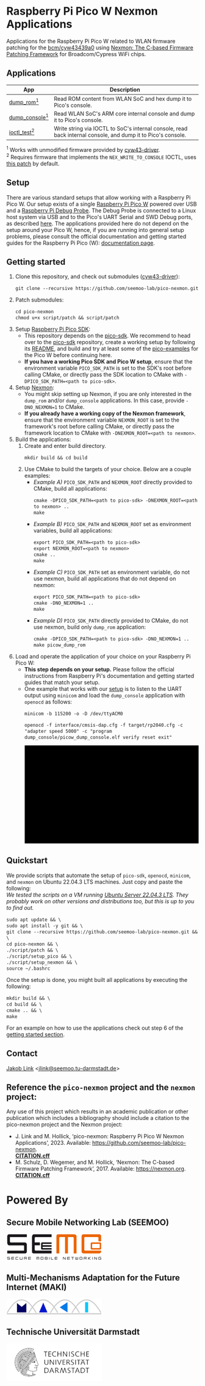 # Raspberry Pi Pico W Nexmon Applications
Applications for the Raspberry Pi Pico W related to WLAN firmware patching for the [bcm/cyw43439a0](https://www.infineon.com/cms/en/product/wireless-connectivity/airoc-wi-fi-plus-bluetooth-combos/wi-fi-4-802.11n/cyw43439/) using [Nexmon: The C-based Firmware Patching Framework](https://github.com/seemoo-lab/nexmon) for Broadcom/Cypress WiFi chips.

## Applications

App|Description
---|---
[dump_rom<sup>1</sup>](dump_rom) | Read ROM content from WLAN SoC and hex dump it to Pico's console.
[dump_console<sup>1</sup>](dump_console) | Read WLAN SoC's ARM core internal console and dump it to Pico's console.
[ioctl_test<sup>2</sup>](ioctl_test) | Write string via IOCTL to SoC's internal console, read back internal console, and dump it to Pico's console.

<sup>1</sup> Works with unmodified firmware provided by [cyw43-driver](https://github.com/georgerobotics/cyw43-driver).  
<sup>2</sup> Requires firmware that implements the `NEX_WRITE_TO_CONSOLE` IOCTL, uses [this patch](https://github.com/seemoo-lab/nexmon/tree/master/patches/bcm43439a0/7_95_49_2271bb6/nexmon) by default.

## Setup
There are various standard setups that allow working with a Raspberry Pi Pico W. Our setup exists of a single [Raspberry Pi Pico W](https://www.raspberrypi.com/documentation/microcontrollers/raspberry-pi-pico.html) powered over USB and a [Raspberry Pi Debug Probe](https://www.raspberrypi.com/documentation/microcontrollers/debug-probe.html). The Debug Probe is connected to a Linux host system via USB and to the Pico's UART Serial and SWD Debug ports, as described [here](https://www.raspberrypi.com/documentation/microcontrollers/debug-probe.html#getting-started). The applications provided here do not depend on the setup around your Pico W, hence, if you are running into general setup problems, please consult the official documentation and getting started guides for the Raspberry Pi Pico (W): [documentation page](https://www.raspberrypi.com/documentation/microcontrollers/).

## Getting started
1. Clone this repository, and check out submodules ([cyw43-driver](https://github.com/georgerobotics/cyw43-driver)):
    ```
    git clone --recursive https://github.com/seemoo-lab/pico-nexmon.git
    ```
2. Patch submodules:
    ```
    cd pico-nexmon
    chmod u+x script/patch && script/patch
    ```
3. Setup [Raspberry Pi Pico SDK](https://github.com/raspberrypi/pico-sdk):  
    - This repository depends on the [pico-sdk](https://github.com/raspberrypi/pico-sdk). We recommend to head over to the [pico-sdk](https://github.com/raspberrypi/pico-sdk) repository, create a working setup by following its [README](https://github.com/raspberrypi/pico-sdk/blob/master/README.md), and build and try at least some of the [pico-examples](https://github.com/raspberrypi/pico-examples) for the Pico W before continuing here.
    - **If you have a working Pico SDK and Pico W setup**, ensure that the environment variable `PICO_SDK_PATH` is set to the SDK's root before calling CMake, or directly pass the SDK location to CMake with `-DPICO_SDK_PATH=<path to pico-sdk>`.
4. Setup [Nexmon](https://github.com/seemoo-lab/nexmon.git):  
    - You might skip setting up Nexmon, if you are only interested in the `dump_rom` and/or `dump_console` applications. In this case, provide `-DNO_NEXMON=1` to CMake.
    - **If you already have a working copy of the Nexmon framework**, ensure that the environment variable `NEXMON_ROOT` is set to the framework's root before calling CMake, or directly pass the framework location to CMake with `-DNEXMON_ROOT=<path to nexmon>`.
5. Build the applications:  
    1. Create and enter build directory.  
        ```
        mkdir build && cd build
        ```
    2. Use CMake to build the targets of your choice. Below are a couple examples:  
        - *Example A)* `PICO_SDK_PATH` and `NEXMON_ROOT` directly provided to CMake, build all applications:
            ```
            cmake -DPICO_SDK_PATH=<path to pico-sdk> -DNEXMON_ROOT=<path to nexmon> ..
            make
            ```
        - *Example B)* `PICO_SDK_PATH` and `NEXMON_ROOT` set as environment variables, build all applications:  
            ```
            export PICO_SDK_PATH=<path to pico-sdk>
            export NEXMON_ROOT=<path to nexmon>
            cmake ..
            make
            ```
        - *Example C)* `PICO_SDK_PATH` set as environment variable, do not use nexmon, build all applications that do not depend on nexmon:
            ```
            export PICO_SDK_PATH=<path to pico-sdk>
            cmake -DNO_NEXMON=1 ..
            make
            ```
        - *Example D)* `PICO_SDK_PATH` directly provided to CMake, do not use nexmon, build only `dump_rom` application:  
            ```
            cmake -DPICO_SDK_PATH=<path to pico-sdk> -DNO_NEXMON=1 ..
            make picow_dump_rom
            ```
6. Load and operate the application of your choice on your Raspberry Pi Pico W:
    - **This step depends on your setup.** Please follow the official instructions from Raspberry Pi's documentation and getting started guides that match your setup.  
    - One example that works with our [setup](#setup) is to listen to the UART output using `minicom` and load the `dump_console` application with `openocd` as follows:  
        ```
        minicom -b 115200 -o -D /dev/ttyACM0
        ```  
        ```
        openocd -f interface/cmsis-dap.cfg -f target/rp2040.cfg -c "adapter speed 5000" -c "program dump_console/picow_dump_console.elf verify reset exit"
        ```
        ![](gfx/dump_console_example.gif)

## Quickstart
We provide scripts that automate the setup of `pico-sdk`, `openocd`, `minicom`, and `nexmon` on Ubuntu 22.04.3 LTS machines. Just copy and paste the following:  
*We tested the scripts on a VM running [Ubuntu Server 22.04.3 LTS](https://releases.ubuntu.com/22.04.3/ubuntu-22.04.3-live-server-amd64.iso). They probably work on other versions and distributions too, but this is up to you to find out.*  
```
sudo apt update && \
sudo apt install -y git && \
git clone --recursive https://github.com/seemoo-lab/pico-nexmon.git && \
cd pico-nexmon && \
./script/patch && \
./script/setup_pico && \
./script/setup_nexmon && \
source ~/.bashrc
```
Once the setup is done, you might built all applications by executing the following:
```
mkdir build && \
cd build && \
cmake .. && \
make
```
For an example on how to use the applications check out step 6 of the [getting started section](#getting-started).

## Contact
[Jakob Link](https://www.seemoo.tu-darmstadt.de/team/jlink/) <<jlink@seemoo.tu-darmstadt.de>>

## Reference the `pico-nexmon` project and the `nexmon` project:
Any use of this project which results in an academic publication or other publication which includes a bibliography should include a citation to the pico-nexmon project and the Nexmon project:  
- J. Link and M. Hollick, ‘pico-nexmon: Raspberry Pi Pico W Nexmon Applications’, 2023. Available: https://github.com/seemoo-lab/pico-nexmon.  
    [**CITATION.cff**](CITATION.cff)
- M. Schulz, D. Wegemer, and M. Hollick, ‘Nexmon: The C-based Firmware Patching Framework’, 2017. Available: https://nexmon.org.  
    [**CITATION.cff**](https://github.com/seemoo-lab/nexmon/blob/master/CITATION.cff) 

# Powered By
## Secure Mobile Networking Lab (SEEMOO)
![SEEMOO](gfx/logo_seemoo.png)
## Multi-Mechanisms Adaptation for the Future Internet (MAKI)
![MAKI](gfx/logo_maki.png)
## Technische Universität Darmstadt
![TU Darmstadt](gfx/logo_tud.png)


